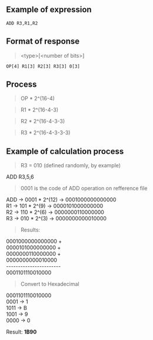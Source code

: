 ## Example of expression

`ADD R3,R1,R2`

## Format of response

> \<type>[\<number of bits>]

`OP[4] R1[3] R2[3] R3[3] 0[3]`


## Process

> OP * 2^(16-4)

> R1 * 2^(16-4-3)

> R2 * 2^(16-4-3-3)

> R3 * 2^(16-4-3-3-3)

## Example of calculation process

> R3 = 010 (defined randomly, by example)

ADD R3,5,6

> 0001 is the code of ADD operation on refference file

ADD -> 0001 * 2^(12) -> 0001000000000000 <br>
R1  -> 101  * 2^(9)  -> 0000101000000000 <br>
R2  -> 110  * 2^(6)  -> 0000000110000000 <br>
R3  -> 010  * 2^(3)  -> 0000000000010000 <br>


> Results:

0001000000000000 +<br>
0000101000000000 +<br>
0000000110000000 +<br>
0000000000010000 <br>
\----------------------- <br>
0001101110010000

> Convert to Hexadecimal

0001101110010000 <br>
0001 -> 1 <br>
1011 -> B <br>
1001 -> 9 <br>
0000 -> 0 <br>

Result: **1B90**